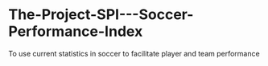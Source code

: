# The-Project-SPI---Soccer-Performance-Index
To use current statistics in soccer to facilitate player and team performance 
